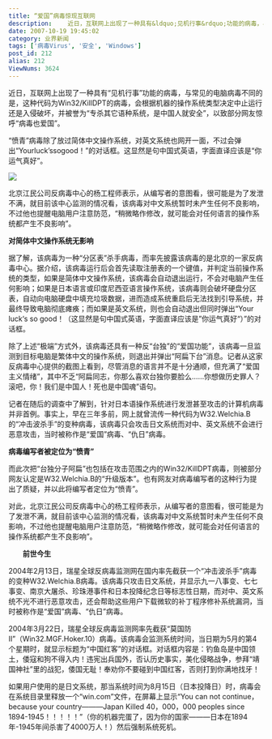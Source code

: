 ```yaml
---
title: “爱国”病毒惊现互联网
description: 　　近日，互联网上出现了一种具有&ldquo;见机行事&rdquo;功能的病毒，与常见的电脑病毒不同的是，这种代码为Win32 KillDPT的病毒，会根据机器的操作系统类型决定中止运行还是入侵破坏
date: 2007-10-19 19:45:02
category: 业界新闻
tags: ['病毒Virus', '安全', 'Windows']
post_id: 212
alias: 212
ViewNums: 3624
---
```


近日，互联网上出现了一种具有&ldquo;见机行事&rdquo;功能的病毒，与常见的电脑病毒不同的是，这种代码为Win32/KillDPT的病毒，会根据机器的操作系统类型决定中止运行还是入侵破坏，并被誉为&ldquo;专杀其它语种系统，是中国人就安全&rdquo;，以致部分网友惊呼&ldquo;病毒也爱国&rdquo;。

&ldquo;愤青&rdquo;病毒除了放过简体中文操作系统，对英文系统也网开一面，不过会弹出&ldquo;Yourluck&rsquo;ssogood！&rdquo;的对话框。这显然是句中国式英语，字面直译应该是&ldquo;你运气真好&rdquo;。

![](http://pfw.sky.net.cn/upimg/allimg/071017/1831240.jpg)

北京江民公司反病毒中心的杨工程师表示，从编写者的意图看，很可能是为了发泄不满，就目前该中心监测的情况看，该病毒对中文系统暂时未产生任何不良影响，不过他也提醒电脑用户注意防范，&ldquo;稍微略作修改，就可能会对任何语言的操作系统都产生不良影响&rdquo;。

**对简体中文操作系统无影响**

据了解，该病毒为一种&ldquo;分区表&rdquo;杀手病毒，而率先披露该病毒的是北京的一家反病毒中心。据介绍，该病毒运行后会首先读取注册表的一个键值，并判定当前操作系统的类型，如果是简体中文操作系统，该病毒会自动退出运行，不会对电脑产生任何影响；如果是日本语言或印度尼西亚语言操作系统，该病毒则会破坏硬盘分区表，自动向电脑硬盘中填充垃圾数据，进而造成系统重启后无法找到引导系统，并最终导致电脑彻底瘫痪；而如果是英文系统，则也会自动退出但同时弹出&ldquo;Your luck&lsquo;s so good！（这显然是句中国式英语，字面直译应该是&rdquo;你运气真好&ldquo;）&rdquo;的对话框。

除了上述&ldquo;极端&rdquo;方式外，该病毒还具有一种反&ldquo;台独&rdquo;的&ldquo;爱国功能&rdquo;，该病毒一旦监测到目标电脑是繁体中文的操作系统，则退出并弹出&ldquo;阿扁下台&rdquo;消息。记者从这家反病毒中心提供的截图上看到，尽管消息的语言并不是十分通顺，但充满了&ldquo;爱国主义情绪&rdquo;，其中不乏&ldquo;阿扁同志，你那么喜欢台独你要脸么&hellip;&hellip;你想做历史罪人？滚吧，你！我们是中国人！死也是中国魂&rdquo;语句。

记者在随后的调查中了解到，针对日本语操作系统进行发泄甚至攻击的计算机病毒并非首例。事实上，早在三年多前，网上就曾流传一种代码为W32.Welchia.B的&ldquo;冲击波杀手&rdquo;的变种病毒，该病毒只会攻击日文系统而对中、英文系统不会进行恶意攻击，当时被称作是&ldquo;爱国&rdquo;病毒、&ldquo;仇日&rdquo;病毒。

**病毒编写者被定位为&ldquo;愤青&rdquo;**

而此次把&ldquo;台独分子阿扁&rdquo;也包括在攻击范围之内的Win32/KillDPT病毒，则被部分网友认定是W32.Welchia.B的&ldquo;升级版本&rdquo;。也有网友对病毒编写者的这种行为提出了质疑，并以此将编写者定位为&ldquo;愤青&rdquo;。

对此，北京江民公司反病毒中心的杨工程师表示，从编写者的意图看，很可能是为了发泄不满，就目前该中心监测的情况看，该病毒对中文系统暂时未产生任何不良影响，不过他也提醒电脑用户注意防范，&ldquo;稍微略作修改，就可能会对任何语言的操作系统都产生不良影响&rdquo;。

　　**前世今生**

2004年2月13日，瑞星全球反病毒监测网在国内率先截获一个&ldquo;冲击波杀手&rdquo;病毒的变种W32.Welchia.B病毒。该病毒只攻击日文系统，并显示九一八事变、七七事变、南京大屠杀、珍珠港事件和日本投降纪念日等标志性日期，而对中、英文系统不光不进行恶意攻击，还会帮助这些用户下载微软的补丁程序修补系统漏洞，当时被称作是&ldquo;爱国&rdquo;病毒、&ldquo;仇日&rdquo;病毒。

2004年3月22日，瑞星全球反病毒监测网率先截获&ldquo;莫国防II&rdquo;（Win32.MGF.Hoker.10）病毒。该病毒会监测系统时间，当日期为5月的第4个星期时，就显示标题为&ldquo;中国红客&rdquo;的对话框。对话框内容是：钓鱼岛是中国领土，倭寇和狗不得入内！违宪出兵国外，否认历史事实，美化侵略战争，参拜&ldquo;靖国神社&rdquo;里的战犯，倭国无耻！奉劝你不要碰到中国红客，否则打到你满地找牙！

如果用户使用的是日文系统，那当系统时间为8月15日（日本投降日）时，病毒会在系统目录里释放一个&ldquo;win.com&rdquo;文件，在屏幕上显示&ldquo;You can not continue，because your country―――Japan Killed 40，000，000 peoples since 1894-1945！！！！！&rdquo;（你的机器完蛋了，因为你的国家―――日本在1894年-1945年间杀害了4000万人！）然后强制系统死机。

